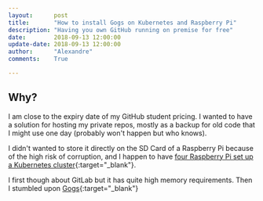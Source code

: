 ```yaml
---
layout:      post
title:       "How to install Gogs on Kubernetes and Raspberry Pi"
description: "Having you own GitHub running on premise for free"
date:        2018-09-13 12:00:00
update-date: 2018-09-13 12:00:00
author:      "Alexandre"
comments:    True

---
```


## Why?

I am close to the expiry date of my GitHub student pricing. I wanted to have a solution
for hosting my private repos, mostly as a backup for old code that I might use one day
(probably won't happen but who knows).

I didn't wanted to store it directly on the SD Card of a Raspberry Pi because of the
high risk of corruption, and I happen to have [four Raspberry Pi set up a Kubernetes cluster](https://blog.sicara.com/build-own-cloud-kubernetes-raspberry-pi-9e5a98741b49){:target="_blank"}.

I first though about GitLab but it has quite high memory requirements. Then I stumbled upon
[Gogs](https://gogs.io){:target="_blank"}
